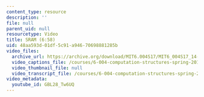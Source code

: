 ```yaml
---
content_type: resource
description: ''
file: null
parent_uid: null
resourcetype: Video
title: SRAM (6:58)
uid: 48aa593d-01df-5c91-a946-70698881285b
video_files:
  archive_url: https://archive.org/download/MIT6.004S17/MIT6_004S17_14-02-02_300k.mp4
  video_captions_file: /courses/6-004-computation-structures-spring-2017/ef99131b7c255745be47dcbff24b69fc_GBL28_Tw6UQ.vtt
  video_thumbnail_file: null
  video_transcript_file: /courses/6-004-computation-structures-spring-2017/26dcfdfea5f3a5be023ef6c6ce8f34b1_GBL28_Tw6UQ.pdf
video_metadata:
  youtube_id: GBL28_Tw6UQ
---
```

